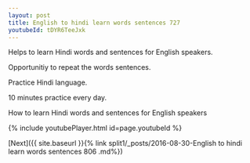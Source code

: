 ```yaml
---
layout: post
title: English to hindi learn words sentences 727 
youtubeId: tDYR6TeeJxk
---
```

 
 
Helps to learn Hindi words and sentences for English speakers.

Opportunitiy to repeat the words sentences. 

Practice Hindi language. 
 
10 minutes practice every day. 
 
How to learn Hindi words and sentences for English speakers 
 
{% include youtubePlayer.html id=page.youtubeId %}
 
 
[Next]({{ site.baseurl }}{% link  split1/_posts/2016-08-30-English to hindi learn words sentences 806 .md%})
 
